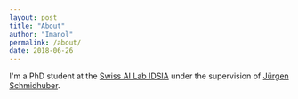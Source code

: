 ```yaml
---
layout: post
title: "About"
author: "Imanol"
permalink: /about/
date: 2018-06-26
---
```


I'm a PhD student at the [Swiss AI Lab IDSIA](http://www.idsia.ch/idsia_en.html) under the supervision of [Jürgen Schmidhuber](http://people.idsia.ch/~juergen/). 
